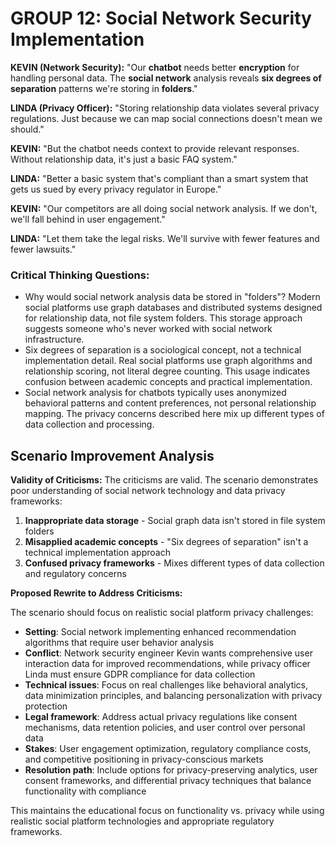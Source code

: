 # GROUP 12: Social Network Security Implementation

**KEVIN (Network Security):** "Our **chatbot** needs better **encryption** for handling personal data. The **social network** analysis reveals **six degrees of separation** patterns we're storing in **folders**."

**LINDA (Privacy Officer):** "Storing relationship data violates several privacy regulations. Just because we can map social connections doesn't mean we should."

**KEVIN:** "But the chatbot needs context to provide relevant responses. Without relationship data, it's just a basic FAQ system."

**LINDA:** "Better a basic system that's compliant than a smart system that gets us sued by every privacy regulator in Europe."

**KEVIN:** "Our competitors are all doing social network analysis. If we don't, we'll fall behind in user engagement."

**LINDA:** "Let them take the legal risks. We'll survive with fewer features and fewer lawsuits."

### Critical Thinking Questions:
- Why would social network analysis data be stored in "folders"? Modern social platforms use graph databases and distributed systems designed for relationship data, not file system folders. This storage approach suggests someone who's never worked with social network infrastructure.
- Six degrees of separation is a sociological concept, not a technical implementation detail. Real social platforms use graph algorithms and relationship scoring, not literal degree counting. This usage indicates confusion between academic concepts and practical implementation.
- Social network analysis for chatbots typically uses anonymized behavioral patterns and content preferences, not personal relationship mapping. The privacy concerns described here mix up different types of data collection and processing.

## Scenario Improvement Analysis

**Validity of Criticisms:** The criticisms are valid. The scenario demonstrates poor understanding of social network technology and data privacy frameworks:

1. **Inappropriate data storage** - Social graph data isn't stored in file system folders
2. **Misapplied academic concepts** - "Six degrees of separation" isn't a technical implementation approach
3. **Confused privacy frameworks** - Mixes different types of data collection and regulatory concerns

**Proposed Rewrite to Address Criticisms:**

The scenario should focus on realistic social platform privacy challenges:

- **Setting**: Social network implementing enhanced recommendation algorithms that require user behavior analysis
- **Conflict**: Network security engineer Kevin wants comprehensive user interaction data for improved recommendations, while privacy officer Linda must ensure GDPR compliance for data collection
- **Technical issues**: Focus on real challenges like behavioral analytics, data minimization principles, and balancing personalization with privacy protection
- **Legal framework**: Address actual privacy regulations like consent mechanisms, data retention policies, and user control over personal data
- **Stakes**: User engagement optimization, regulatory compliance costs, and competitive positioning in privacy-conscious markets
- **Resolution path**: Include options for privacy-preserving analytics, user consent frameworks, and differential privacy techniques that balance functionality with compliance

This maintains the educational focus on functionality vs. privacy while using realistic social platform technologies and appropriate regulatory frameworks.